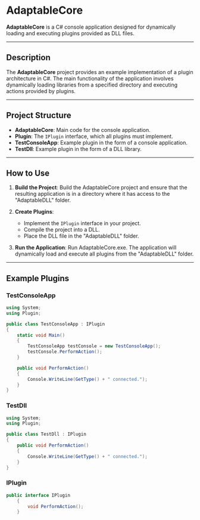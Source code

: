 # AdaptableCore

**AdaptableCore** is a C# console application designed for dynamically loading and executing plugins provided as DLL files.

---

## Description

The **AdaptableCore** project provides an example implementation of a plugin architecture in C#. The main functionality of the application involves dynamically loading libraries from a specified directory and executing actions provided by plugins.

---

## Project Structure

- **AdaptableCore**: Main code for the console application.
- **Plugin**: The `IPlugin` interface, which all plugins must implement.
- **TestConsoleApp**: Example plugin in the form of a console application.
- **TestDll**: Example plugin in the form of a DLL library.

---

## How to Use

1. **Build the Project**: Build the AdaptableCore project and ensure that the resulting application is in a directory where it has access to the "AdaptableDLL" folder.

2. **Create Plugins**:
   - Implement the `IPlugin` interface in your project.
   - Compile the project into a DLL.
   - Place the DLL file in the "AdaptableDLL" folder.

3. **Run the Application**: Run AdaptableCore.exe. The application will dynamically load and execute all plugins from the "AdaptableDLL" folder.

---

## Example Plugins

### TestConsoleApp

```csharp
using System;
using Plugin;

public class TestConsoleApp : IPlugin
{
    static void Main()
    {
        TestConsoleApp testConsole = new TestConsoleApp();
        testConsole.PerformAction();
    }

    public void PerformAction()
    {
        Console.WriteLine(GetType() + " connected.");
    }
}
```

### TestDll
```csharp
using System;
using Plugin;

public class TestDll : IPlugin
{
    public void PerformAction()
    {
        Console.WriteLine(GetType() + " connected.");
    }
}
```

### IPlugin
```csharp
public interface IPlugin
    {
        void PerformAction();
    }
```